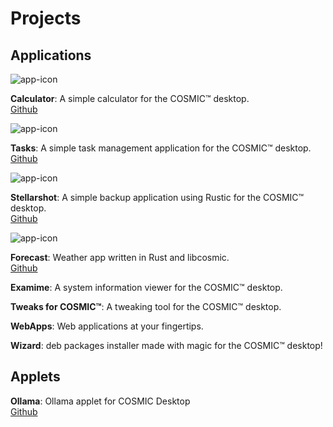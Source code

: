 # Projects

## Applications

![app-icon](/res/dev.edfloreshz.Calculator.svg)

**Calculator**: A simple calculator for the COSMIC™ desktop.  
[Github](https://github.com/cosmic-utils/calculator?tab=readme-ov-file)

![app-icon](/res/dev.edfloreshz.Tasks.svg)

**Tasks**: A simple task management application for the COSMIC™ desktop.  
[Github](https://github.com/cosmic-utils/tasks)

![app-icon](/res/com.github.ahoneybun.Stellarshot.svg)

**Stellarshot**: A simple backup application using Rustic for the COSMIC™ desktop.  
[Github](https://github.com/cosmic-utils/stellarshot)

![app-icon](/res/com.jwestall.Forecast.svg)

**Forecast**: Weather app written in Rust and libcosmic.  
[Github](https://github.com/cosmic-utils/forecast)

**Examime**: A system information viewer for the COSMIC™ desktop.

**Tweaks for COSMIC™**: A tweaking tool for the COSMIC™ desktop.

**WebApps**: Web applications at your fingertips.

**Wizard**: deb packages installer made with magic for the COSMIC™ desktop!

## Applets

**Ollama**:  Ollama applet for COSMIC Desktop  
[Github](https://github.com/cosmic-utils/cosmic-ext-applet-ollama)